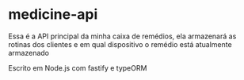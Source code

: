 # medicine-api

Essa é a API principal da minha caixa de remédios, ela armazenará as rotinas dos clientes e em qual dispositivo o remédio está atualmente armazenado

Escrito em Node.js com fastify e typeORM

